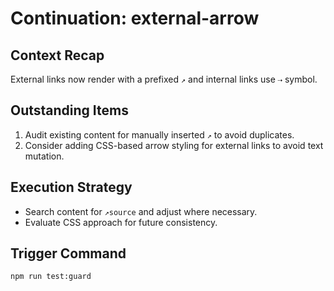 # Continuation: external-arrow

## Context Recap
External links now render with a prefixed `↗` and internal links use `⇢` symbol.

## Outstanding Items
1. Audit existing content for manually inserted `↗` to avoid duplicates.
2. Consider adding CSS-based arrow styling for external links to avoid text mutation.

## Execution Strategy
- Search content for `↗source` and adjust where necessary.
- Evaluate CSS approach for future consistency.

## Trigger Command
`npm run test:guard`
